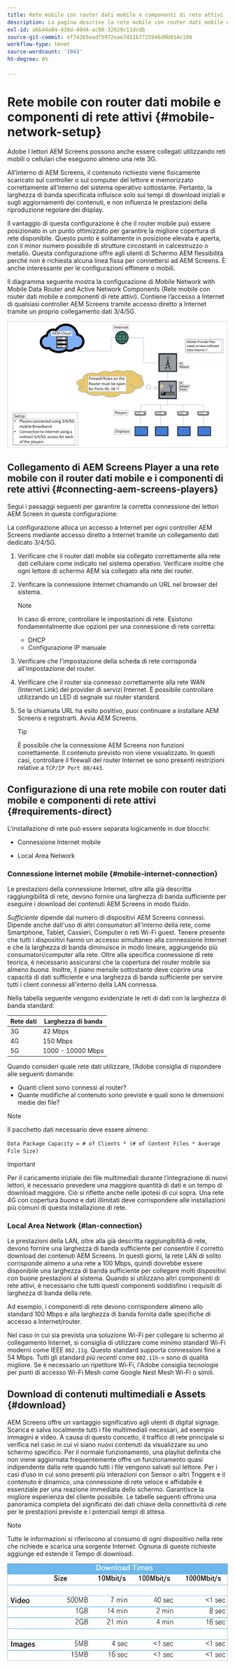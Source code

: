 ```yaml
---
title: Rete mobile con router dati mobile e componenti di rete attivi
description: La pagina descrive la rete mobile con router dati mobile e componenti di rete attivi
exl-id: a6b44a04-438d-49d4-ac98-32629c11dcdb
source-git-commit: ef74265eadf5972eae7451b7725946d8b014c198
workflow-type: tm+mt
source-wordcount: '1043'
ht-degree: 0%

---
```


# Rete mobile con router dati mobile e componenti di rete attivi {#mobile-network-setup}

Adobe I lettori AEM Screens possono anche essere collegati utilizzando reti mobili o cellulari che eseguono almeno una rete 3G.

All’interno di AEM Screens, il contenuto richiesto viene fisicamente scaricato sul controller o sul computer del lettore e memorizzato correttamente all’interno del sistema operativo sottostante. Pertanto, la larghezza di banda specificata influisce solo sui tempi di download iniziali e sugli aggiornamenti dei contenuti, e non influenza le prestazioni della riproduzione regolare dei display.

Il vantaggio di questa configurazione è che il router mobile può essere posizionato in un punto ottimizzato per garantire la migliore copertura di rete disponibile. Questo punto è solitamente in posizione elevata e aperta, con il minor numero possibile di strutture circostanti in calcestruzzo o metallo.
Questa configurazione offre agli utenti di Schermo AEM flessibilità perché non è richiesta alcuna linea fissa per connettersi ad AEM Screens. È anche interessante per le configurazioni effimere o mobili.

Il diagramma seguente mostra la configurazione di Mobile Network with Mobile Data Router and Active Network Components (Rete mobile con router dati mobile e componenti di rete attivi). Contiene l’accesso a Internet di qualsiasi controller AEM Screens tramite accesso diretto a Internet tramite un proprio collegamento dati 3/4/5G.

![](/help/using/assets/mobile-network-1.png)

## Collegamento di AEM Screens Player a una rete mobile con il router dati mobile e i componenti di rete attivi {#connecting-aem-screens-players}

Segui i passaggi seguenti per garantire la corretta connessione dei lettori AEM Screen in questa configurazione:

La configurazione alloca un accesso a Internet per ogni controller AEM Screens mediante accesso diretto a Internet tramite un collegamento dati dedicato 3/4/5G.

1. Verificare che il router dati mobile sia collegato correttamente alla rete dati cellulare come indicato nel sistema operativo. Verificare inoltre che ogni lettore di schermo AEM sia collegato alla rete dei router.
1. Verificare la connessione Internet chiamando un URL nel browser del sistema.

   >[!NOTE]
   >In caso di errore, controllare le impostazioni di rete. Esistono fondamentalmente due opzioni per una connessione di rete corretta:
   >* DHCP
   >* Configurazione IP manuale

1. Verificare che l&#39;impostazione della scheda di rete corrisponda all&#39;impostazione del router.

1. Verificare che il router sia connesso correttamente alla rete WAN (Internet Link) del provider di servizi Internet. È possibile controllare utilizzando un LED di segnale sui router standard.
1. Se la chiamata URL ha esito positivo, puoi continuare a installare AEM Screens e registrarti. Avvia AEM Screens.

   >[!TIP]
   >È possibile che la connessione AEM Screens non funzioni correttamente. Il contenuto previsto non viene visualizzato. In questi casi, controllare il firewall del router Internet se sono presenti restrizioni relative a `TCP/IP Port 80/443`.


## Configurazione di una rete mobile con router dati mobile e componenti di rete attivi {#requirements-direct}

L&#39;installazione di rete può essere separata logicamente in due blocchi:

* Connessione Internet mobile

* Local Area Network

### Connessione Internet mobile {#mobile-internet-connection}

Le prestazioni della connessione Internet, oltre alla già descritta raggiungibilità di rete, devono fornire una larghezza di banda sufficiente per eseguire i download dei contenuti AEM Screens in modo fluido.

*Sufficiente* dipende dal numero di dispositivi AEM Screens connessi. Dipende anche dall&#39;uso di altri consumatori all&#39;interno della rete, come Smartphone, Tablet, Cassieri, Computer o reti Wi-Fi guest.
Tenere presente che tutti i dispositivi hanno un accesso simultaneo alla connessione Internet e che la larghezza di banda diminuisce in modo lineare, aggiungendo più consumatori/computer alla rete.
Oltre alla specifica connessione di rete teorica, è necessario assicurarsi che la copertura del router mobile sia almeno *buona*. Inoltre, il piano mensile sottostante deve coprire una capacità di dati sufficiente e una larghezza di banda sufficiente per servire tutti i client connessi all&#39;interno della LAN connessa.

Nella tabella seguente vengono evidenziate le reti di dati con la larghezza di banda standard:

| Rete dati | Larghezza di banda |
|--- |--- |
| 3G | 42 Mbps |
| 4G | 150 Mbps |
| 5G | 1000 - 10000 Mbps |

Quando consideri quale rete dati utilizzare, l’Adobe consiglia di rispondere alle seguenti domande:

* Quanti client sono connessi al router?
* Quante modifiche al contenuto sono previste e quali sono le dimensioni medie dei file?

>[!NOTE]
>
>Il pacchetto dati necessario deve essere almeno:
>
>`Data Package Capacity = # of Clients * (# of Content Files * Average File Size)`

>[!IMPORTANT]
>
>Per il caricamento iniziale dei file multimediali durante l’integrazione di nuovi lettori, è necessario prevedere una maggiore quantità di dati e un tempo di download maggiore. Ciò si riflette anche nelle ipotesi di cui sopra. Una rete 4G con copertura *buona* e dati illimitati deve corrispondere alle installazioni più comuni di questa installazione di rete.


### Local Area Network {#lan-connection}

Le prestazioni della LAN, oltre alla già descritta raggiungibilità di rete, devono fornire una larghezza di banda sufficiente per consentire il corretto download dei contenuti AEM Screens. In questi giorni, la rete LAN di solito corrisponde almeno a una rete a 100 Mbps, quindi dovrebbe essere disponibile una larghezza di banda sufficiente per collegare molti dispositivi con buone prestazioni al sistema. Quando si utilizzano altri componenti di rete attivi, è necessario che tutti questi componenti soddisfino i requisiti di larghezza di banda della rete.

Ad esempio, i componenti di rete devono corrispondere almeno allo standard 100 Mbps e alla larghezza di banda fornita dalle specifiche di accesso a Internet/router.

Nel caso in cui sia prevista una soluzione Wi-Fi per collegare lo schermo al collegamento Internet, si consiglia di utilizzare come minimo standard Wi-Fi moderni come IEEE `802.11g`. Questo standard supporta connessioni fino a 54 Mbps. Tutti gli standard *più recenti* come `802.11h-n` sono di qualità migliore. Se è necessario un ripetitore Wi-Fi, l&#39;Adobe consiglia tecnologie per punti di accesso Wi-Fi Mesh come Google Nest Mesh Wi-Fi o simili.

## Download di contenuti multimediali e Assets {#download}

AEM Screens offre un vantaggio significativo agli utenti di digital signage. Scarica e salva localmente tutti i file multimediali necessari, ad esempio immagini e video. A causa di questo concetto, il traffico di rete principale si verifica nel caso in cui vi siano nuovi contenuti da visualizzare su uno schermo specifico.
Per il normale funzionamento, una playlist definita che non viene aggiornata frequentemente offre un funzionamento quasi indipendente dalla rete quando tutti i file vengono salvati sul lettore.
Per i casi d’uso in cui sono presenti più interazioni con Sensor o altri Triggers e il contenuto è dinamico, una connessione di rete veloce e affidabile è essenziale per una reazione immediata dello schermo. Garantisce la migliore esperienza del cliente possibile.
Le tabelle seguenti offrono una panoramica completa del significato dei dati chiave della connettività di rete per le prestazioni previste e i potenziali tempi di attesa.

>[!NOTE]
>
>Tutte le informazioni si riferiscono al consumo di ogni dispositivo nella rete che richiede e scarica una sorgente Internet. Ognuna di queste richieste aggiunge ed estende il Tempo di download.

![](/help/using/assets/mobile-router-download.png)
